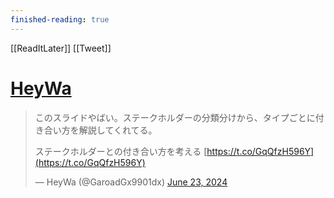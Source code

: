 ```yaml
---
finished-reading: true
---
```

[[ReadItLater]] [[Tweet]]

# [HeyWa](https://twitter.com/GaroadGx9901dx/status/1804852074955612174)

> このスライドやばい。ステークホルダーの分類分けから、タイプごとに付き合い方を解説してくれてる。  
>   
> ステークホルダーとの付き合い方を考える [https://t.co/GqQfzH596Y](https://t.co/GqQfzH596Y)
> 
> — HeyWa (@GaroadGx9901dx) [June 23, 2024](https://twitter.com/GaroadGx9901dx/status/1804852074955612174?ref_src=twsrc%5Etfw)
